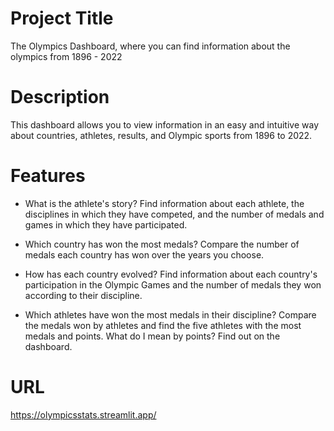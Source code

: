 
# Project Title
The Olympics Dashboard, where you can find information about the olympics from 1896 - 2022

# Description
This dashboard allows you to view information in an easy and intuitive way about countries, athletes, results, and Olympic sports from 1896 to 2022.

# Features
- What is the athlete's story? Find information about each athlete, the disciplines in which they have competed, and the number of medals and games in which they have participated.

- Which country has won the most medals? Compare the number of medals each country has won over the years you choose.

- How has each country evolved? Find information about each country's participation in the Olympic Games and the number of medals they won according to their discipline.

- Which athletes have won the most medals in their discipline? Compare the medals won by athletes and find the five athletes with the most medals and points. What do I mean by points? Find out on the dashboard.

# URL
https://olympicsstats.streamlit.app/
